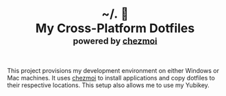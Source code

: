 <h1 align="center">
    <a name="top" title="dotfiles">~/.&nbsp;📂</a><br/>My Cross-Platform Dotfiles<br/> <sup><sub>powered by <a href="https://www.chezmoi.io/">chezmoi</a>
</h1>
<br />

This project provisions my development environment on either Windows or Mac machines. It uses [chezmoi](https://chezmoi.io) to install applications and copy dotfiles to their respective locations. This setup also allows me to use my Yubikey.